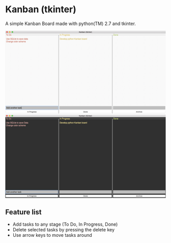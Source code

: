 # Kanban (tkinter)

A simple Kanban Board made with python(TM) 2.7 and tkinter.

![img](doc/kanban_screenshot.png)
![img](doc/kanban_screenshot_dark.png)

## Feature list

+ Add tasks to any stage (To Do, In Progress, Done)
+ Delete selected tasks by pressing the delete key
+ Use arrow keys to move tasks around
